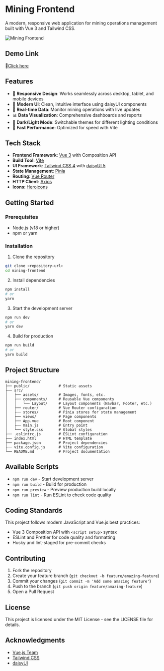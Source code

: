 # Mining Frontend

A modern, responsive web application for mining operations management built with Vue 3 and Tailwind CSS.

![Mining Frontend](https://picsum.photos/800/400)

## Demo Link
🚀[Click here](https://mining-frontend-pi.vercel.app/dashboard)

## Features

- 📱 **Responsive Design**: Works seamlessly across desktop, tablet, and mobile devices
- 🎨 **Modern UI**: Clean, intuitive interface using daisyUI components
- 🔄 **Real-time Data**: Monitor mining operations with live updates
- 📊 **Data Visualization**: Comprehensive dashboards and reports
- 🌙 **Dark/Light Mode**: Switchable themes for different lighting conditions
- 🚀 **Fast Performance**: Optimized for speed with Vite

## Tech Stack

- **Frontend Framework**: [Vue 3](https://vuejs.org/) with Composition API
- **Build Tool**: [Vite](https://vitejs.dev/)
- **UI Framework**: [Tailwind CSS 4](https://tailwindcss.com/) with [daisyUI 5](https://daisyui.com/)
- **State Management**: [Pinia](https://pinia.vuejs.org/)
- **Routing**: [Vue Router](https://router.vuejs.org/)
- **HTTP Client**: [Axios](https://axios-http.com/)
- **Icons**: [Heroicons](https://heroicons.com/)

## Getting Started

### Prerequisites

- Node.js (v18 or higher)
- npm or yarn

### Installation

1. Clone the repository
```bash
git clone <repository-url>
cd mining-frontend
```

2. Install dependencies
```bash
npm install
# or
yarn
```

3. Start the development server
```bash
npm run dev
# or
yarn dev
```

4. Build for production
```bash
npm run build
# or
yarn build
```

## Project Structure

```
mining-frontend/
├── public/             # Static assets
├── src/
│   ├── assets/         # Images, fonts, etc.
│   ├── components/     # Reusable Vue components
│   │   └── Layout/     # Layout components (Navbar, Footer, etc.)
│   ├── router/         # Vue Router configuration
│   ├── stores/         # Pinia stores for state management
│   ├── views/          # Page components
│   ├── App.vue         # Root component
│   ├── main.js         # Entry point
│   └── style.css       # Global styles
├── .eslintrc.js        # ESLint configuration
├── index.html          # HTML template
├── package.json        # Project dependencies
├── vite.config.js      # Vite configuration
└── README.md           # Project documentation
```

## Available Scripts

- `npm run dev` - Start development server
- `npm run build` - Build for production
- `npm run preview` - Preview production build locally
- `npm run lint` - Run ESLint to check code quality

## Coding Standards

This project follows modern JavaScript and Vue.js best practices:

- Vue 3 Composition API with `<script setup>` syntax
- ESLint and Prettier for code quality and formatting
- Husky and lint-staged for pre-commit checks

## Contributing

1. Fork the repository
2. Create your feature branch (`git checkout -b feature/amazing-feature`)
3. Commit your changes (`git commit -m 'Add some amazing feature'`)
4. Push to the branch (`git push origin feature/amazing-feature`)
5. Open a Pull Request

## License

This project is licensed under the MIT License - see the LICENSE file for details.

## Acknowledgments

- [Vue.js Team](https://vuejs.org/about/team.html)
- [Tailwind CSS](https://tailwindcss.com/)
- [daisyUI](https://daisyui.com/)
